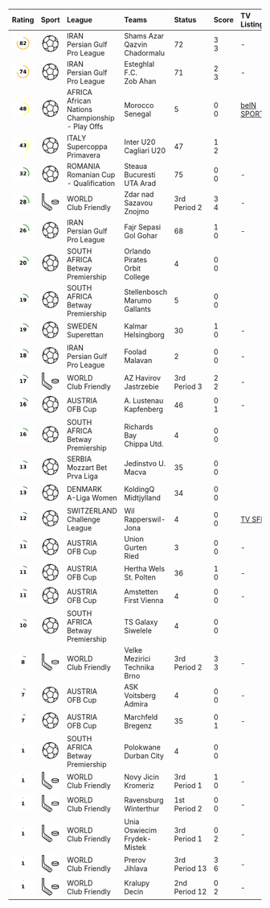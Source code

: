 | Rating                                                                                                                                 | Sport                                                                                                            | League                                             | Teams                            | Status        | Score   | TV Listing                                                               |
|:---------------------------------------------------------------------------------------------------------------------------------------|:-----------------------------------------------------------------------------------------------------------------|:---------------------------------------------------|:---------------------------------|:--------------|:--------|:-------------------------------------------------------------------------|
| <img src="https://raw.githubusercontent.com/BlakeDuncan25/Donut-SVG-Ratings/bac4e4a278175106499642192132b1786a9aec38/82.svg" alt="82"> | <img src="https://raw.githubusercontent.com/BlakeDuncan25/Donut-SVG-Ratings/master/soccer.png" alt="Soccer">     | IRAN<br>Persian Gulf Pro League                    | Shams Azar Qazvin<br>Chadormalu  | 72            | 3<br>3  | -                                                                        |
| <img src="https://raw.githubusercontent.com/BlakeDuncan25/Donut-SVG-Ratings/bac4e4a278175106499642192132b1786a9aec38/74.svg" alt="74"> | <img src="https://raw.githubusercontent.com/BlakeDuncan25/Donut-SVG-Ratings/master/soccer.png" alt="Soccer">     | IRAN<br>Persian Gulf Pro League                    | Esteghlal F.C.<br>Zob Ahan       | 71            | 2<br>3  | -                                                                        |
| <img src="https://raw.githubusercontent.com/BlakeDuncan25/Donut-SVG-Ratings/bac4e4a278175106499642192132b1786a9aec38/48.svg" alt="48"> | <img src="https://raw.githubusercontent.com/BlakeDuncan25/Donut-SVG-Ratings/master/soccer.png" alt="Soccer">     | AFRICA<br>African Nations Championship - Play Offs | Morocco<br>Senegal               | 5             | 0<br>0  | <a href="https://watch.fanatiz.com/calendar">beIN SPORTS</a>             |
| <img src="https://raw.githubusercontent.com/BlakeDuncan25/Donut-SVG-Ratings/bac4e4a278175106499642192132b1786a9aec38/43.svg" alt="43"> | <img src="https://raw.githubusercontent.com/BlakeDuncan25/Donut-SVG-Ratings/master/soccer.png" alt="Soccer">     | ITALY<br>Supercoppa Primavera                      | Inter U20<br>Cagliari U20        | 47            | 1<br>2  | <a href="#N/A"></a>                                                      |
| <img src="https://raw.githubusercontent.com/BlakeDuncan25/Donut-SVG-Ratings/bac4e4a278175106499642192132b1786a9aec38/32.svg" alt="32"> | <img src="https://raw.githubusercontent.com/BlakeDuncan25/Donut-SVG-Ratings/master/soccer.png" alt="Soccer">     | ROMANIA<br>Romanian Cup - Qualification            | Steaua Bucuresti<br>UTA Arad     | 75            | 0<br>0  | -                                                                        |
| <img src="https://raw.githubusercontent.com/BlakeDuncan25/Donut-SVG-Ratings/bac4e4a278175106499642192132b1786a9aec38/28.svg" alt="28"> | <img src="https://raw.githubusercontent.com/BlakeDuncan25/Donut-SVG-Ratings/master/hockey.png" alt="Ice Hockey"> | WORLD<br>Club Friendly                             | Zdar nad Sazavou<br>Znojmo       | 3rd Period 2  | 3<br>4  | -                                                                        |
| <img src="https://raw.githubusercontent.com/BlakeDuncan25/Donut-SVG-Ratings/bac4e4a278175106499642192132b1786a9aec38/26.svg" alt="26"> | <img src="https://raw.githubusercontent.com/BlakeDuncan25/Donut-SVG-Ratings/master/soccer.png" alt="Soccer">     | IRAN<br>Persian Gulf Pro League                    | Fajr Sepasi<br>Gol Gohar         | 68            | 1<br>0  | -                                                                        |
| <img src="https://raw.githubusercontent.com/BlakeDuncan25/Donut-SVG-Ratings/bac4e4a278175106499642192132b1786a9aec38/20.svg" alt="20"> | <img src="https://raw.githubusercontent.com/BlakeDuncan25/Donut-SVG-Ratings/master/soccer.png" alt="Soccer">     | SOUTH AFRICA<br>Betway Premiership                 | Orlando Pirates<br>Orbit College | 4             | 0<br>0  | <a href="#N/A"></a>                                                      |
| <img src="https://raw.githubusercontent.com/BlakeDuncan25/Donut-SVG-Ratings/bac4e4a278175106499642192132b1786a9aec38/19.svg" alt="19"> | <img src="https://raw.githubusercontent.com/BlakeDuncan25/Donut-SVG-Ratings/master/soccer.png" alt="Soccer">     | SOUTH AFRICA<br>Betway Premiership                 | Stellenbosch<br>Marumo Gallants  | 5             | 0<br>0  | <a href="#N/A"></a>                                                      |
| <img src="https://raw.githubusercontent.com/BlakeDuncan25/Donut-SVG-Ratings/bac4e4a278175106499642192132b1786a9aec38/19.svg" alt="19"> | <img src="https://raw.githubusercontent.com/BlakeDuncan25/Donut-SVG-Ratings/master/soccer.png" alt="Soccer">     | SWEDEN<br>Superettan                               | Kalmar<br>Helsingborg            | 30            | 1<br>0  | -                                                                        |
| <img src="https://raw.githubusercontent.com/BlakeDuncan25/Donut-SVG-Ratings/bac4e4a278175106499642192132b1786a9aec38/18.svg" alt="18"> | <img src="https://raw.githubusercontent.com/BlakeDuncan25/Donut-SVG-Ratings/master/soccer.png" alt="Soccer">     | IRAN<br>Persian Gulf Pro League                    | Foolad<br>Malavan                | 2             | 0<br>0  | -                                                                        |
| <img src="https://raw.githubusercontent.com/BlakeDuncan25/Donut-SVG-Ratings/bac4e4a278175106499642192132b1786a9aec38/17.svg" alt="17"> | <img src="https://raw.githubusercontent.com/BlakeDuncan25/Donut-SVG-Ratings/master/hockey.png" alt="Ice Hockey"> | WORLD<br>Club Friendly                             | AZ Havirov<br>Jastrzebie         | 3rd Period 3  | 2<br>2  | -                                                                        |
| <img src="https://raw.githubusercontent.com/BlakeDuncan25/Donut-SVG-Ratings/bac4e4a278175106499642192132b1786a9aec38/16.svg" alt="16"> | <img src="https://raw.githubusercontent.com/BlakeDuncan25/Donut-SVG-Ratings/master/soccer.png" alt="Soccer">     | AUSTRIA<br>OFB Cup                                 | A. Lustenau<br>Kapfenberg        | 46            | 0<br>1  | -                                                                        |
| <img src="https://raw.githubusercontent.com/BlakeDuncan25/Donut-SVG-Ratings/bac4e4a278175106499642192132b1786a9aec38/16.svg" alt="16"> | <img src="https://raw.githubusercontent.com/BlakeDuncan25/Donut-SVG-Ratings/master/soccer.png" alt="Soccer">     | SOUTH AFRICA<br>Betway Premiership                 | Richards Bay<br>Chippa Utd.      | 4             | 0<br>0  | <a href="#N/A"></a>                                                      |
| <img src="https://raw.githubusercontent.com/BlakeDuncan25/Donut-SVG-Ratings/bac4e4a278175106499642192132b1786a9aec38/13.svg" alt="13"> | <img src="https://raw.githubusercontent.com/BlakeDuncan25/Donut-SVG-Ratings/master/soccer.png" alt="Soccer">     | SERBIA<br>Mozzart Bet Prva Liga                    | Jedinstvo U.<br>Macva            | 35            | 0<br>0  | <a href="#N/A"></a>                                                      |
| <img src="https://raw.githubusercontent.com/BlakeDuncan25/Donut-SVG-Ratings/bac4e4a278175106499642192132b1786a9aec38/13.svg" alt="13"> | <img src="https://raw.githubusercontent.com/BlakeDuncan25/Donut-SVG-Ratings/master/soccer.png" alt="Soccer">     | DENMARK<br>A-Liga Women                            | KoldingQ<br>Midtjylland          | 34            | 0<br>0  | <a href="#N/A"></a>                                                      |
| <img src="https://raw.githubusercontent.com/BlakeDuncan25/Donut-SVG-Ratings/bac4e4a278175106499642192132b1786a9aec38/12.svg" alt="12"> | <img src="https://raw.githubusercontent.com/BlakeDuncan25/Donut-SVG-Ratings/master/soccer.png" alt="Soccer">     | SWITZERLAND<br>Challenge League                    | Wil<br>Rapperswil-Jona           | 4             | 0<br>0  | <a href="https://tv.sfl.ch/league/611/dieci-challenge-league">TV SFL</a> |
| <img src="https://raw.githubusercontent.com/BlakeDuncan25/Donut-SVG-Ratings/bac4e4a278175106499642192132b1786a9aec38/11.svg" alt="11"> | <img src="https://raw.githubusercontent.com/BlakeDuncan25/Donut-SVG-Ratings/master/soccer.png" alt="Soccer">     | AUSTRIA<br>OFB Cup                                 | Union Gurten<br>Ried             | 3             | 0<br>0  | -                                                                        |
| <img src="https://raw.githubusercontent.com/BlakeDuncan25/Donut-SVG-Ratings/bac4e4a278175106499642192132b1786a9aec38/11.svg" alt="11"> | <img src="https://raw.githubusercontent.com/BlakeDuncan25/Donut-SVG-Ratings/master/soccer.png" alt="Soccer">     | AUSTRIA<br>OFB Cup                                 | Hertha Wels<br>St. Polten        | 36            | 1<br>0  | -                                                                        |
| <img src="https://raw.githubusercontent.com/BlakeDuncan25/Donut-SVG-Ratings/bac4e4a278175106499642192132b1786a9aec38/11.svg" alt="11"> | <img src="https://raw.githubusercontent.com/BlakeDuncan25/Donut-SVG-Ratings/master/soccer.png" alt="Soccer">     | AUSTRIA<br>OFB Cup                                 | Amstetten<br>First Vienna        | 4             | 0<br>0  | -                                                                        |
| <img src="https://raw.githubusercontent.com/BlakeDuncan25/Donut-SVG-Ratings/bac4e4a278175106499642192132b1786a9aec38/10.svg" alt="10"> | <img src="https://raw.githubusercontent.com/BlakeDuncan25/Donut-SVG-Ratings/master/soccer.png" alt="Soccer">     | SOUTH AFRICA<br>Betway Premiership                 | TS Galaxy<br>Siwelele            | 4             | 0<br>0  | <a href="#N/A"></a>                                                      |
| <img src="https://raw.githubusercontent.com/BlakeDuncan25/Donut-SVG-Ratings/bac4e4a278175106499642192132b1786a9aec38/8.svg" alt="8">   | <img src="https://raw.githubusercontent.com/BlakeDuncan25/Donut-SVG-Ratings/master/hockey.png" alt="Ice Hockey"> | WORLD<br>Club Friendly                             | Velke Mezirici<br>Technika Brno  | 3rd Period 2  | 3<br>3  | -                                                                        |
| <img src="https://raw.githubusercontent.com/BlakeDuncan25/Donut-SVG-Ratings/bac4e4a278175106499642192132b1786a9aec38/7.svg" alt="7">   | <img src="https://raw.githubusercontent.com/BlakeDuncan25/Donut-SVG-Ratings/master/soccer.png" alt="Soccer">     | AUSTRIA<br>OFB Cup                                 | ASK Voitsberg<br>Admira          | 4             | 0<br>0  | -                                                                        |
| <img src="https://raw.githubusercontent.com/BlakeDuncan25/Donut-SVG-Ratings/bac4e4a278175106499642192132b1786a9aec38/7.svg" alt="7">   | <img src="https://raw.githubusercontent.com/BlakeDuncan25/Donut-SVG-Ratings/master/soccer.png" alt="Soccer">     | AUSTRIA<br>OFB Cup                                 | Marchfeld<br>Bregenz             | 35            | 0<br>1  | -                                                                        |
| <img src="https://raw.githubusercontent.com/BlakeDuncan25/Donut-SVG-Ratings/bac4e4a278175106499642192132b1786a9aec38/1.svg" alt="1">   | <img src="https://raw.githubusercontent.com/BlakeDuncan25/Donut-SVG-Ratings/master/soccer.png" alt="Soccer">     | SOUTH AFRICA<br>Betway Premiership                 | Polokwane<br>Durban City         | 4             | 0<br>0  | <a href="#N/A"></a>                                                      |
| <img src="https://raw.githubusercontent.com/BlakeDuncan25/Donut-SVG-Ratings/bac4e4a278175106499642192132b1786a9aec38/1.svg" alt="1">   | <img src="https://raw.githubusercontent.com/BlakeDuncan25/Donut-SVG-Ratings/master/hockey.png" alt="Ice Hockey"> | WORLD<br>Club Friendly                             | Novy Jicin<br>Kromeriz           | 3rd Period 1  | 1<br>0  | -                                                                        |
| <img src="https://raw.githubusercontent.com/BlakeDuncan25/Donut-SVG-Ratings/bac4e4a278175106499642192132b1786a9aec38/1.svg" alt="1">   | <img src="https://raw.githubusercontent.com/BlakeDuncan25/Donut-SVG-Ratings/master/hockey.png" alt="Ice Hockey"> | WORLD<br>Club Friendly                             | Ravensburg<br>Winterthur         | 1st Period 2  | 0<br>0  | -                                                                        |
| <img src="https://raw.githubusercontent.com/BlakeDuncan25/Donut-SVG-Ratings/bac4e4a278175106499642192132b1786a9aec38/1.svg" alt="1">   | <img src="https://raw.githubusercontent.com/BlakeDuncan25/Donut-SVG-Ratings/master/hockey.png" alt="Ice Hockey"> | WORLD<br>Club Friendly                             | Unia Oswiecim<br>Frydek-Mistek   | 3rd Period 1  | 0<br>2  | -                                                                        |
| <img src="https://raw.githubusercontent.com/BlakeDuncan25/Donut-SVG-Ratings/bac4e4a278175106499642192132b1786a9aec38/1.svg" alt="1">   | <img src="https://raw.githubusercontent.com/BlakeDuncan25/Donut-SVG-Ratings/master/hockey.png" alt="Ice Hockey"> | WORLD<br>Club Friendly                             | Prerov<br>Jihlava                | 3rd Period 13 | 3<br>6  | -                                                                        |
| <img src="https://raw.githubusercontent.com/BlakeDuncan25/Donut-SVG-Ratings/bac4e4a278175106499642192132b1786a9aec38/1.svg" alt="1">   | <img src="https://raw.githubusercontent.com/BlakeDuncan25/Donut-SVG-Ratings/master/hockey.png" alt="Ice Hockey"> | WORLD<br>Club Friendly                             | Kralupy<br>Decin                 | 2nd Period 12 | 0<br>2  | -                                                                        |